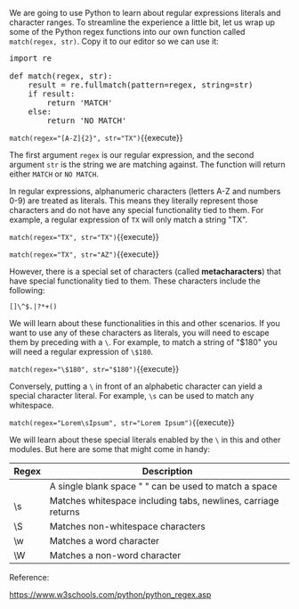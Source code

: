
We are going to use Python to learn about regular expressions literals and character ranges. To streamline the experience a little bit, let us wrap up some of the Python regex functions into our own function called `match(regex, str)`. Copy it to our editor so we can use it:

<pre class="file" data-filename="regex_helper.py" data-target="replace">
import re

def match(regex, str):
    result = re.fullmatch(pattern=regex, string=str)
    if result:
        return 'MATCH'
    else:
        return 'NO MATCH'
</pre>


`match(regex="[A-Z]{2}", str="TX")`{{execute}}

The first argument `regex` is our regular expression, and the second argument `str` is the string we are matching against. The function will return either `MATCH` or `NO MATCH`. 


In regular expressions, alphanumeric characters (letters A-Z and numbers 0-9) are treated as literals. This means they literally represent those characters and do not have any special functionality tied to them. For example, a regular expression of `TX` will only match a string "TX". 

`match(regex="TX", str="TX")`{{execute}}

`match(regex="TX", str="AZ")`{{execute}}

However, there is a special set of characters (called **metacharacters**) that have special functionality tied to them. These characters include the following: 

`[]\^$.|?*+()`

We will learn about these functionalities in this and other scenarios. If you want to use any of these characters as literals, you will need to escape them by preceding with a `\`. For example, to match a string of "$180" you will need a regular expression of `\$180`. 

`match(regex="\$180", str="$180")`{{execute}}

Conversely, putting a `\` in front of an alphabetic character can yield a special character literal. For example, `\s` can be used to match any whitespace. 

`match(regex="Lorem\sIpsum", str="Lorem Ipsum")`{{execute}}

We will learn about these special literals enabled by the `\` in this and other modules. But here are some that might come in handy: 

|Regex|Description|
|---|---|
| | A single blank space " " can be used to match a space|
|\s|Matches whitespace including tabs, newlines, carriage returns|
|\S|Matches non-whitespace characters|
|\w|Matches a word character|
|\W|Matches a non-word character|


Reference: 

https://www.w3schools.com/python/python_regex.asp


